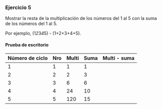 ### Ejercicio 5

Mostrar la resta de la multiplicación de los
números del 1 al 5 con la suma de los números
del 1 al 5.

Por ejemplo, (1*2*3*4*5) - (1+2+3+4+5).

#### Prueba de escritorio

| Número de ciclo | Nro | Multi | Suma | Multi - suma |
|-----------------|-----|-------|------|--------------|
| 1               | 1   | 1     | 1    |              |
| 2               | 2   | 2     | 3    |              |
| 3               | 3   | 6     | 6    |              |
| 4               | 4   | 24    | 10   |              |
| 5               | 5   | 120   | 15   |              |
